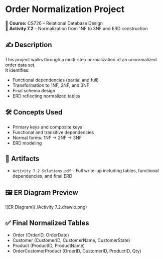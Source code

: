 # Order Normalization Project

📘 **Course:** CS726 – Relational Database Design  
📁 **Activity 7.2** – Normalization from 1NF to 3NF and ERD construction

## ✍️ Description

This project walks through a multi-step normalization of an unnormalized order data set.  
It identifies:
- Functional dependencies (partial and full)
- Transformation to 1NF, 2NF, and 3NF
- Final schema design
- ERD reflecting normalized tables

## 🛠️ Concepts Used
- Primary keys and composite keys
- Functional and transitive dependencies
- Normal forms: 1NF → 2NF → 3NF
- ERD modeling

## 📎 Artifacts
- `Activity 7.2 Solutions.pdf` – Full write-up including tables, functional dependencies, and final ERD
## 🖼️ ER Diagram Preview

![ER Diagram](./Activity 7.2.drawio.png)

## ✅ Final Normalized Tables

- Order (OrderID, OrderDate)  
- Customer (CustomerID, CustomerName, CustomerState)  
- Product (ProductID, ProductName)  
- OrderCustomerProduct (OrderID, CustomerID, ProductID, Qty)
